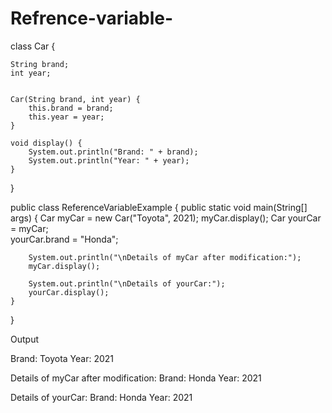 # Refrence-variable-
class Car {
    
    String brand;
    int year;

   
    Car(String brand, int year) {
        this.brand = brand;
        this.year = year;
    }

    void display() {
        System.out.println("Brand: " + brand);
        System.out.println("Year: " + year);
    }
}

public class ReferenceVariableExample {
    public static void main(String[] args) {
        Car myCar = new Car("Toyota", 2021);
        myCar.display();
        Car yourCar = myCar;  
        yourCar.brand = "Honda";
        
      
        System.out.println("\nDetails of myCar after modification:");
        myCar.display();  

        System.out.println("\nDetails of yourCar:");
        yourCar.display();
    }
}

Output 

Brand: Toyota
Year: 2021

Details of myCar after modification:
Brand: Honda
Year: 2021

Details of yourCar:
Brand: Honda
Year: 2021
